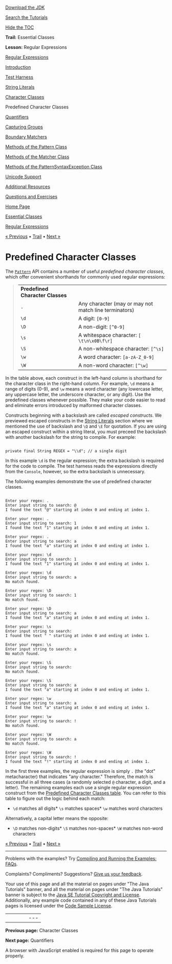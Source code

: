 [Download
the JDK](http://java.sun.com/javase/6/download.jsp)
  
[Search the
Tutorials](../../search.html)
  
[Hide the TOC](javascript:toggleLeft())

**Trail:** Essential Classes
  
**Lesson:** Regular Expressions

[Regular Expressions](index.html)

[Introduction](intro.html)

[Test Harness](test_harness.html)

[String Literals](literals.html)

[Character Classes](char_classes.html)

Predefined Character Classes

[Quantifiers](quant.html)

[Capturing Groups](groups.html)

[Boundary Matchers](bounds.html)

[Methods of the Pattern Class](pattern.html)

[Methods of the Matcher Class](matcher.html)

[Methods of the PatternSyntaxException Class](pse.html)

[Unicode Support](unicode.html)

[Additional Resources](resources.html)

[Questions and Exercises](QandE/questions.html)

[Home Page](../../index.html)
>
[Essential Classes](../index.html)
>
[Regular Expressions](index.html)

[« Previous](char_classes.html) • [Trail](../TOC.html) • [Next »](quant.html)

# Predefined Character Classes

The
[`Pattern`](http://download.oracle.com/javase/7/docs/api/java/util/regex/Pattern.html) API contains a number of useful *predefined character classes*, which offer convenient shorthands
for commonly used regular expressions:
> |  |  |
> | --- | --- |
> | **Predefined Character Classes** | |
> | `.` | Any character (may or may not match line terminators) |
> | `\d` | A digit: `[0-9]` |
> | `\D` | A non-digit: `[^0-9]` |
> | `\s` | A whitespace character: `[ \t\n\x0B\f\r]` |
> | `\S` | A non-whitespace character: `[^\s]` |
> | `\w` | A word character: `[a-zA-Z_0-9]` |
> | `\W` | A non-word character: `[^\w]` |

In the table above, each construct in the left-hand column
is shorthand for the character class in the right-hand column.
For example, `\d` means a range of digits (0-9), and `\w`
means a word character (any lowercase letter, any uppercase letter, the underscore character, or any digit).
Use the predefined classes whenever possible. They make your
code easier to read and eliminate errors introduced
by malformed character classes.

Constructs beginning
with a backslash are called *escaped constructs*. We previewed
escaped constructs in the
[String Literals](literals.html) section where we mentioned the use of backslash and `\Q` and `\E`
for quotation. If you are using an
escaped construct within a string literal, you must preceed
the backslash with another backslash for the string to compile.
For example:

```
 
private final String REGEX = "\\d"; // a single digit

```

In this example `\d` is the regular expression; the extra backslash
is required for the code to compile.
The test harness reads the expressions directly from the `Console`, however, so
the extra backslash is unnecessary.

The following examples demonstrate the use of predefined
character classes.

```
 
Enter your regex: .
Enter input string to search: @
I found the text "@" starting at index 0 and ending at index 1.

Enter your regex: . 
Enter input string to search: 1
I found the text "1" starting at index 0 and ending at index 1.

Enter your regex: .
Enter input string to search: a
I found the text "a" starting at index 0 and ending at index 1.

Enter your regex: \d
Enter input string to search: 1
I found the text "1" starting at index 0 and ending at index 1.

Enter your regex: \d
Enter input string to search: a
No match found.

Enter your regex: \D
Enter input string to search: 1
No match found.

Enter your regex: \D
Enter input string to search: a
I found the text "a" starting at index 0 and ending at index 1.

Enter your regex: \s
Enter input string to search:  
I found the text " " starting at index 0 and ending at index 1.

Enter your regex: \s
Enter input string to search: a
No match found.

Enter your regex: \S
Enter input string to search:  
No match found.

Enter your regex: \S
Enter input string to search: a
I found the text "a" starting at index 0 and ending at index 1.

Enter your regex: \w
Enter input string to search: a
I found the text "a" starting at index 0 and ending at index 1.

Enter your regex: \w
Enter input string to search: !
No match found.

Enter your regex: \W
Enter input string to search: a
No match found.

Enter your regex: \W
Enter input string to search: !
I found the text "!" starting at index 0 and ending at index 1.

```

In the first three examples, the regular expression is simply `.` (the "dot" metacharacter) that indicates "any character."
Therefore, the match is successful in all three cases (a randomly selected `@` character, a digit, and a letter). The remaining examples each use a single regular expression construct from the [Predefined Character Classes table](#CHART). You can refer to this table
to figure out the logic behind each match:

* `\d` matches all digits* `\s` matches spaces* `\w` matches word characters

Alternatively, a capital letter means the opposite:

* `\D` matches non-digits* `\S` matches non-spaces* `\W` matches non-word characters

[« Previous](char_classes.html)
•
[Trail](../TOC.html)
•
[Next »](quant.html)

---

Problems with the examples? Try [Compiling and Running
the Examples: FAQs](../../information/run-examples.html).
  
Complaints? Compliments? Suggestions? [Give
us your feedback](http://download.oracle.com/javase/feedback.html).

Your use of this page and all the material on pages under "The Java Tutorials" banner,
and all the material on pages under "The Java Tutorials" banner is subject to the [Java SE Tutorial Copyright
and License](../../information/license.html).
Additionally, any example code contained in any of these Java
Tutorials pages is licensed under the
[Code
Sample License](http://developers.sun.com/license/berkeley_license.html).

|  |  |  |  |  |
| --- | --- | --- | --- | --- |
| |  |  | | --- | --- | | duke image | Oracle logo | | [About Oracle](http://www.oracle.com/us/corporate/index.html) | [Oracle Technology Network](http://www.oracle.com/technology/index.html) | [Terms of Service](https://www.samplecode.oracle.com/servlets/CompulsoryClickThrough?type=TermsOfService) | Copyright © 1995, 2011 Oracle and/or its affiliates. All rights reserved. |

**Previous page:** Character Classes
  
**Next page:** Quantifiers




A browser with JavaScript enabled is required for this page to operate properly.